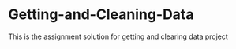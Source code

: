 # Getting-and-Cleaning-Data


This is the assignment solution for getting and clearing data project


